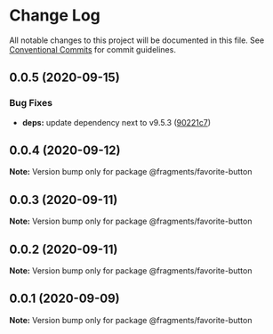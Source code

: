 # Change Log

All notable changes to this project will be documented in this file.
See [Conventional Commits](https://conventionalcommits.org) for commit guidelines.

## 0.0.5 (2020-09-15)


### Bug Fixes

* **deps:** update dependency next to v9.5.3 ([90221c7](https://github.com/Atlantis-Lab/shop-bmw-accessories/commit/90221c7c0b0c3d490748d966fc854c3f0d47b568))





## 0.0.4 (2020-09-12)

**Note:** Version bump only for package @fragments/favorite-button





## 0.0.3 (2020-09-11)

**Note:** Version bump only for package @fragments/favorite-button





## 0.0.2 (2020-09-11)

**Note:** Version bump only for package @fragments/favorite-button





## 0.0.1 (2020-09-09)

**Note:** Version bump only for package @fragments/favorite-button

